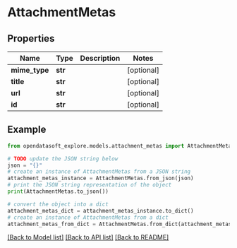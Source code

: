 # AttachmentMetas


## Properties

Name | Type | Description | Notes
------------ | ------------- | ------------- | -------------
**mime_type** | **str** |  | [optional] 
**title** | **str** |  | [optional] 
**url** | **str** |  | [optional] 
**id** | **str** |  | [optional] 

## Example

```python
from opendatasoft_explore.models.attachment_metas import AttachmentMetas

# TODO update the JSON string below
json = "{}"
# create an instance of AttachmentMetas from a JSON string
attachment_metas_instance = AttachmentMetas.from_json(json)
# print the JSON string representation of the object
print(AttachmentMetas.to_json())

# convert the object into a dict
attachment_metas_dict = attachment_metas_instance.to_dict()
# create an instance of AttachmentMetas from a dict
attachment_metas_from_dict = AttachmentMetas.from_dict(attachment_metas_dict)
```
[[Back to Model list]](../README.md#documentation-for-models) [[Back to API list]](../README.md#documentation-for-api-endpoints) [[Back to README]](../README.md)



